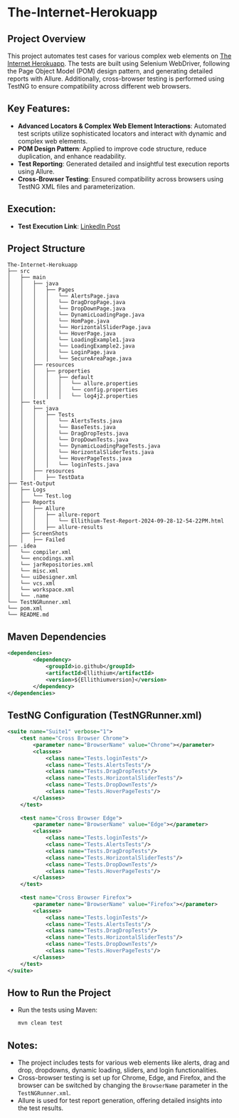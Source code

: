 # The-Internet-Herokuapp

## Project Overview
This project automates test cases for various complex web elements on [The Internet Herokuapp](https://the-internet.herokuapp.com/). The tests are built using Selenium WebDriver, following the Page Object Model (POM) design pattern, and generating detailed reports with Allure. Additionally, cross-browser testing is performed using TestNG to ensure compatibility across different web browsers.

## Key Features:
- **Advanced Locators & Complex Web Element Interactions**: Automated test scripts utilize sophisticated locators and interact with dynamic and complex web elements.
- **POM Design Pattern**: Applied to improve code structure, reduce duplication, and enhance readability.
- **Test Reporting**: Generated detailed and insightful test execution reports using Allure.
- **Cross-Browser Testing**: Ensured compatibility across browsers using TestNG XML files and parameterization.

## Execution:
- **Test Execution Link**: [LinkedIn Post](https://www.linkedin.com/posts/abdelrahman-ellithy-3841a7270_xpath-css-pom-activity-7224476384692191234-TtF5?utm_source=share&utm_medium=member_desktop)

## Project Structure

```
The-Internet-Herokuapp
├── src
│   ├── main
│   │   ├── java
│   │   │   ├── Pages
│   │   │   │   └── AlertsPage.java
│   │   │   │   └── DragDropPage.java
│   │   │   │   └── DropDownPage.java
│   │   │   │   └── DynamicLoadingPage.java
│   │   │   │   └── HomPage.java
│   │   │   │   └── HorizontalSliderPage.java
│   │   │   │   └── HoverPage.java
│   │   │   │   └── LoadingExample1.java
│   │   │   │   └── LoadingExample2.java
│   │   │   │   └── LoginPage.java
│   │   │   │   └── SecureAreaPage.java
│   │   ├── resources
│   │   │   ├── properties
│   │   │   │   ├── default
│   │   │   │   │   └── allure.properties
│   │   │   │   │   └── config.properties
│   │   │   │   │   └── log4j2.properties
│   ├── test
│   │   ├── java
│   │   │   ├── Tests
│   │   │   │   └── AlertsTests.java
│   │   │   │   └── BaseTests.java
│   │   │   │   └── DragDropTests.java
│   │   │   │   └── DropDownTests.java
│   │   │   │   └── DynamicLoadingPageTests.java
│   │   │   │   └── HorizontalSliderTests.java
│   │   │   │   └── HoverPageTests.java
│   │   │   │   └── loginTests.java
│   │   ├── resources
│   │   │   ├── TestData
├── Test-Output
│   ├── Logs
│   │   └── Test.log
│   ├── Reports
│   │   ├── Allure
│   │   │   ├── allure-report
│   │   │   │   └── Ellithium-Test-Report-2024-09-28-12-54-22PM.html
│   │   │   ├── allure-results
│   ├── ScreenShots
│   │   ├── Failed
├── .idea
│   └── compiler.xml
│   └── encodings.xml
│   └── jarRepositories.xml
│   └── misc.xml
│   └── uiDesigner.xml
│   └── vcs.xml
│   └── workspace.xml
│   └── .name
└── TestNGRunner.xml
└── pom.xml
└── README.md
```

## Maven Dependencies
```xml
<dependencies>
        <dependency>
            <groupId>io.github</groupId>
            <artifactId>Ellithium</artifactId>
            <version>${Ellithiumversion}</version>
        </dependency>
</dependencies>
```

## TestNG Configuration (TestNGRunner.xml)
```xml
<suite name="Suite1" verbose="1">
    <test name="Cross Browser Chrome">
        <parameter name="BrowserName" value="Chrome"></parameter>
        <classes>
            <class name="Tests.loginTests"/>
            <class name="Tests.AlertsTests"/>
            <class name="Tests.DragDropTests"/>
            <class name="Tests.HorizontalSliderTests"/>
            <class name="Tests.DropDownTests"/>
            <class name="Tests.HoverPageTests"/>
        </classes>
    </test>
    
    <test name="Cross Browser Edge">
        <parameter name="BrowserName" value="Edge"></parameter>
        <classes>
            <class name="Tests.loginTests"/>
            <class name="Tests.AlertsTests"/>
            <class name="Tests.DragDropTests"/>
            <class name="Tests.HorizontalSliderTests"/>
            <class name="Tests.DropDownTests"/>
            <class name="Tests.HoverPageTests"/>
        </classes>
    </test>
    
    <test name="Cross Browser Firefox">
        <parameter name="BrowserName" value="Firefox"></parameter>
        <classes>
            <class name="Tests.loginTests"/>
            <class name="Tests.AlertsTests"/>
            <class name="Tests.DragDropTests"/>
            <class name="Tests.HorizontalSliderTests"/>
            <class name="Tests.DropDownTests"/>
            <class name="Tests.HoverPageTests"/>
        </classes>
    </test>
</suite>
```

## How to Run the Project

- Run the tests using Maven:
   ```bash
   mvn clean test
## Notes:
- The project includes tests for various web elements like alerts, drag and drop, dropdowns, dynamic loading, sliders, and login functionalities.
- Cross-browser testing is set up for Chrome, Edge, and Firefox, and the browser can be switched by changing the `BrowserName` parameter in the `TestNGRunner.xml`.
- Allure is used for test report generation, offering detailed insights into the test results.
